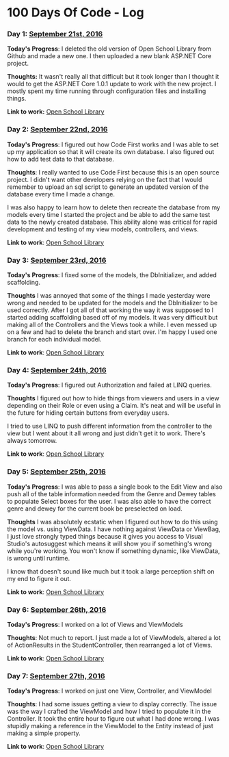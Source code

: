 # 100 Days Of Code - Log

### Day 1: [September 21st, 2016](https://twitter.com/Programazing/status/778759015748755456)

**Today's Progress**: I deleted the old version of Open School Library from Github and made a new one. I then uploaded a new blank ASP.NET Core project.

**Thoughts:** It wasn't really all that difficult but it took longer than I thought it would to get the ASP.NET Core 1.0.1 update to work with the new project. I mostly spent my time running through configuration files and installing things.

**Link to work:** [Open School Library](https://github.com/Programazing/Open-School-Library)

### Day 2: [September 22nd, 2016](https://twitter.com/Programazing/status/779168747483521026)

**Today's Progress**: I figured out how Code First works and I was able to set up my application so that it will create its own database. I also figured out how to add test data to that database.

**Thoughts**: I really wanted to use Code First because this is an open source project. I didn't want other developers relying on the fact that I would remember to upload an sql script to generate an updated version of the database every time I made a change.

I was also happy to learn how to delete then recreate the database from my models every time I started the project and be able to add the same test data to the newly created database. This ability alone was critical for rapid development and testing of my view models, controllers, and views.

**Link to work**: [Open School Library](https://github.com/Programazing/Open-School-Library)


### Day 3: [September 23rd, 2016](https://twitter.com/Programazing/status/779327352509718528)

**Today's Progress**: I fixed some of the models, the DbInitializer, and added scaffolding.

**Thoughts** I was annoyed that some of the things I made yesterday were wrong and needed to be updated for the models and the DbInitializer to be used correctly. After I got all of that working the way it was supposed to I started adding scaffolding based off of my models. It was very difficult but making all of the Controllers and the Views took a while. I even messed up on a few and had to delete the branch and start over. I'm happy I used one branch for each individual model. 

**Link to work**: [Open School Library](https://github.com/Programazing/Open-School-Library)

### Day 4: [September 24th, 2016](https://twitter.com/Programazing/status/779872928343134208)

**Today's Progress**: I figured out Authorization and failed at LINQ queries.

**Thoughts** I figured out how to hide things from viewers and users in a view depending on their Role or even using a Claim. It's neat and will be useful in the future for hiding certain buttons from everyday users.

I tried to use LINQ to push different information from the controller to the view but I went about it all wrong and just didn't get it to work. There's always tomorrow. 

**Link to work**: [Open School Library](https://github.com/Programazing/Open-School-Library)

### Day 5: [September 25th, 2016](https://twitter.com/Programazing/status/780206422332178432)

**Today's Progress**: I was able to pass a single book to the Edit View and also push all of the table information needed from the Genre and Dewey tables to populate Select boxes for the user. I was also able to have the correct genre and dewey for the current book be preselected on load.

**Thoughts** I was absolutely ecstatic when I figured out how to do this using the model vs. using ViewData. I have nothing against ViewData or ViewBag, I just love strongly typed things because it gives you access to Visual Studio's autosuggest which means it will show you if something's wrong while you're working. You won't know if something dynamic, like ViewData, is wrong until runtime.

I know that doesn't sound like much but it took a large perception shift on my end to figure it out.

**Link to work**: [Open School Library](https://github.com/Programazing/Open-School-Library)

### Day 6: [September 26th, 2016](https://twitter.com/Programazing/status/780581500664307712)

**Today's Progress**: I worked on a lot of Views and ViewModels

**Thoughts**: Not much to report. I just made a lot of ViewModels, altered a lot of ActionResults in the StudentController, then rearranged a lot of Views.

**Link to work**: [Open School Library](https://github.com/Programazing/Open-School-Library)

### Day 7: [September 27th, 2016](https://twitter.com/Programazing/status/780963116276391937)

**Today's Progress**: I worked on just one View, Controller, and ViewModel

**Thoughts**: I had some issues getting a view to display correctly. The issue was the way I crafted the ViewModel and how I tried to populate it in the Controller. It took the entire hour to figure out what I had done wrong. I was stupidly making a reference in the ViewModel to the Entity instead of just making a simple property. 

**Link to work**: [Open School Library](https://github.com/Programazing/Open-School-Library)

